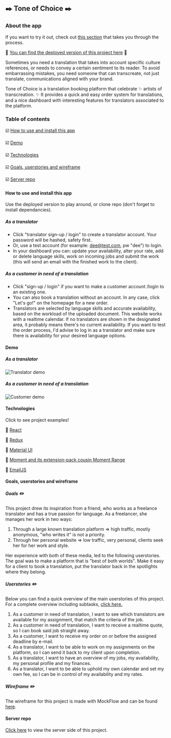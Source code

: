 ## :black_nib: Tone of Choice :black_nib:

### About the app 

If you want to try it out, check out [this section](#how-to-use-and-install-this-app) that takes you through the process.

:eyes: [You can find the deployed version of this project here](https://epic-bhaskara-ab623f.netlify.app/) :eyes:

Sometimes you need a translation that takes into account specific culture references, or needs to convey a certain sentiment to its reader.
To avoid embarrassing mistakes, you need someone that can transcreate, not just translate, communications aligned with your brand. 

Tone of Choice is a translation booking platform that celebrate :sparkles: artists of transcreation. :sparkles:
It provides a quick and easy order system for translations, and a nice dashboard with interesting features for translators associated to the platform.

### Table of contents

:ballot_box_with_check: [How to use and install this app](#how-to-use-and-install-this-app)

:ballot_box_with_check: [Demo](#demo)

:ballot_box_with_check: [Technologies](#technologies)

:ballot_box_with_check: [Goals, userstories and wireframe](#goals-userstories-and-wireframe)

:ballot_box_with_check: [Server repo](#server-repo)

#### How to use and install this app 
Use the deployed version to play around, or clone repo (don't forget to install dependancies). 

##### As a translator
- Click "translator sign-up / login" to create a translator account. Your password will be hashed, safety first. 
- Or, use a test account (for example: dee@test.com, pw "dee") to login.
- In your dashboard you can: update your availability, alter your rate, add or delete language skills, work on incoming jobs and submit the work (this will send an email with the finished work to the client).

##### As a customer in need of a translation
- Click "sign-up / login" if you want to make a customer account /login to an existing one.
- You can also book a translation without an account. In any case, click "Let's go!" on the homepage for a new order.
- Translators are selected by language skills and accurate availability, based on the workload of the uploaded document. This website works with a realtime calendar. If no translators are shown in the designated area, it probably means there's no current availability. If you want to test the order process, I'd advise to log in as a translator and make sure there is availability for your desired language options.

#### Demo
##### As a translator
![Translator demo](Translatordemo.gif)

##### As a customer in need of a translation
![Customer demo](Customerdemo.gif)

#### Technologies
Click to see project examples!

:round_pushpin: [React](https://github.com/DVE91/translator-platform-client/blob/development/src/App.js)

:round_pushpin: [Redux](https://github.com/DVE91/translator-platform-client/tree/development/src/store)

:round_pushpin: [Material UI](https://github.com/DVE91/translator-platform-client/blob/development/src/components/Dashboard/MyJobs.js)

:round_pushpin: [Moment and its extension-pack cousin Moment Range](https://github.com/DVE91/translator-platform-client/blob/development/src/components/Order/StepTwo/TranslatorProfiles.js)

:round_pushpin: [EmailJS](https://github.com/DVE91/translator-platform-client/blob/development/src/components/Dashboard/Translation/TranslatedDocument.js)


#### Goals, userstories and wireframe

##### Goals :pencil2:
This project drew its inspiration from a friend, who works as a freelance translator and has a true passion for language.
As a freelancer, she manages her work in two ways:
1. Through a large known translation platform => high traffic, mostly anonymous, "who writes it" is not a priority.
2. Through her personal website => low traffic, very personal, clients seek her for her work and style.

Her experience with both of these media, led to the following userstories.
The goal was to make a platform that is "best of both worlds". Make it easy for a client to book a translation, 
put the translator back in the spotlights where they belong. 

##### Userstories :pencil2:
Below you can find a quick overview of the main userstories of this project. For a complete overview including subtasks, [click here.](https://github.com/DVE91/translator-platform-client/projects/1) 

1. As a customer in need of translation, I want to see which translators are available for my assignment, that match the criteria of the job.
2. As a customer in need of translation, I want to receive a realtime quote, so I can book said job straight away.
3. As a customer, I want to receive my order on or before the assigned deadline by e-mail.
4. As a translator, I want to be able to work on my assignments on the platform, so I can send it back to my client upon completion. 
5. As a translator, I want to have an overview of my jobs, my availability, my personal profile and my finances.
6. As a translator, I want to be able to uphold my own calendar and set my own fee, so I can be in control of my availability and my rates.

##### Wireframe :pencil2:

The wireframe for this project is made with MockFlow and can be found [here](https://wireframepro.mockflow.com/view/Ma7234c7f58983077ccd8406b45afba6d1594996476534).

#### Server repo

[Click here](https://github.com/DVE91/translator-platform-server) to view the server side of this project.









